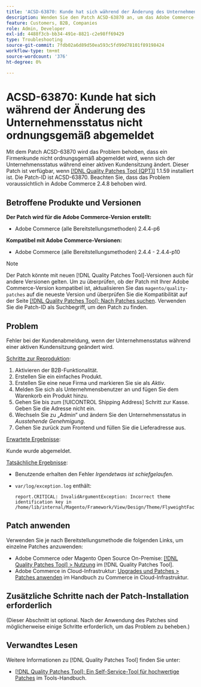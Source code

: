 ```yaml
---
title: 'ACSD-63870: Kunde hat sich während der Änderung des Unternehmensstatus nicht ordnungsgemäß abgemeldet'
description: Wenden Sie den Patch ACSD-63870 an, um das Adobe Commerce-Problem zu beheben, bei dem ein Firmenkunde nicht ordnungsgemäß abgemeldet wird, wenn sich der Unternehmensstatus während einer aktiven Kundensitzung ändert.
feature: Customers, B2B, Companies
role: Admin, Developer
exl-id: 4488f3cb-bb34-491e-8821-c2e98ff69429
type: Troubleshooting
source-git-commit: 7fdb02a6d89d50ea593c5fd99d78101f89198424
workflow-type: tm+mt
source-wordcount: '376'
ht-degree: 0%

---
```


# ACSD-63870: Kunde hat sich während der Änderung des Unternehmensstatus nicht ordnungsgemäß abgemeldet

Mit dem Patch ACSD-63870 wird das Problem behoben, dass ein Firmenkunde nicht ordnungsgemäß abgemeldet wird, wenn sich der Unternehmensstatus während einer aktiven Kundensitzung ändert. Dieser Patch ist verfügbar, wenn [[!DNL Quality Patches Tool (QPT)]](/help/tools/quality-patches-tool/quality-patches-tool-to-self-serve-quality-patches.md) 1.1.59 installiert ist. Die Patch-ID ist ACSD-63870. Beachten Sie, dass das Problem voraussichtlich in Adobe Commerce 2.4.8 behoben wird.

## Betroffene Produkte und Versionen

**Der Patch wird für die Adobe Commerce-Version erstellt:**

* Adobe Commerce (alle Bereitstellungsmethoden) 2.4.4-p6

**Kompatibel mit Adobe Commerce-Versionen:**

* Adobe Commerce (alle Bereitstellungsmethoden) 2.4.4 - 2.4.4-p10

>[!NOTE]
>
>Der Patch könnte mit neuen [!DNL Quality Patches Tool]-Versionen auch für andere Versionen gelten. Um zu überprüfen, ob der Patch mit Ihrer Adobe Commerce-Version kompatibel ist, aktualisieren Sie das `magento/quality-patches` auf die neueste Version und überprüfen Sie die Kompatibilität auf der Seite [[!DNL Quality Patches Tool]: Nach Patches suchen](https://experienceleague.adobe.com/tools/commerce-quality-patches/index.html?lang=de). Verwenden Sie die Patch-ID als Suchbegriff, um den Patch zu finden.

## Problem

Fehler bei der Kundenabmeldung, wenn der Unternehmensstatus während einer aktiven Kundensitzung geändert wird.

<u>Schritte zur Reproduktion</u>:

1. Aktivieren der B2B-Funktionalität.
1. Erstellen Sie ein einfaches Produkt.
1. Erstellen Sie eine neue Firma und markieren Sie sie als *Aktiv*.
1. Melden Sie sich als Unternehmensbenutzer an und fügen Sie dem Warenkorb ein Produkt hinzu.
1. Gehen Sie bis zum [!UICONTROL Shipping Address] Schritt zur Kasse. Geben Sie die Adresse nicht ein.
1. Wechseln Sie zu „Admin“ und ändern Sie den Unternehmensstatus in *Ausstehende Genehmigung*.
1. Gehen Sie zurück zum Frontend und füllen Sie die Lieferadresse aus.

<u>Erwartete Ergebnisse</u>:

Kunde wurde abgemeldet.

<u>Tatsächliche Ergebnisse</u>:

* Benutzende erhalten den Fehler *Irgendetwas ist schiefgelaufen*.
* `var/log/exception.log` enthält:

  ```
  report.CRITICAL: InvalidArgumentException: Incorrect theme identification key in /home/lib/internal/Magento/Framework/View/Design/Theme/FlyweightFactory.php:60
  ```


## Patch anwenden

Verwenden Sie je nach Bereitstellungsmethode die folgenden Links, um einzelne Patches anzuwenden:

* Adobe Commerce oder Magento Open Source On-Premise: [[!DNL Quality Patches Tool] > Nutzung](/help/tools/quality-patches-tool/usage.md) im [!DNL Quality Patches Tool].
* Adobe Commerce in Cloud-Infrastruktur: [Upgrades und Patches > Patches anwenden](https://experienceleague.adobe.com/docs/commerce-cloud-service/user-guide/develop/upgrade/apply-patches.html?lang=de) im Handbuch zu Commerce in Cloud-Infrastruktur.

## Zusätzliche Schritte nach der Patch-Installation erforderlich

(Dieser Abschnitt ist optional. Nach der Anwendung des Patches sind möglicherweise einige Schritte erforderlich, um das Problem zu beheben.) 

## Verwandtes Lesen

Weitere Informationen zu [!DNL Quality Patches Tool] finden Sie unter:

* [[!DNL Quality Patches Tool]: Ein Self-Service-Tool für hochwertige Patches](/help/tools/quality-patches-tool/quality-patches-tool-to-self-serve-quality-patches.md) im Tools-Handbuch.
